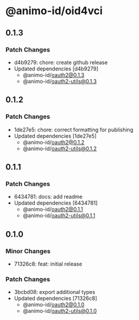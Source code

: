 # @animo-id/oid4vci

## 0.1.3

### Patch Changes

- d4b9279: chore: create github release
- Updated dependencies [d4b9279]
  - @animo-id/oauth2@0.1.3
  - @animo-id/oauth2-utils@0.1.3

## 0.1.2

### Patch Changes

- 1de27e5: chore: correct formatting for publishing
- Updated dependencies [1de27e5]
  - @animo-id/oauth2@0.1.2
  - @animo-id/oauth2-utils@0.1.2

## 0.1.1

### Patch Changes

- 6434781: docs: add readme
- Updated dependencies [6434781]
  - @animo-id/oauth2@0.1.1
  - @animo-id/oauth2-utils@0.1.1

## 0.1.0

### Minor Changes

- 71326c8: feat: initial release

### Patch Changes

- 3bcbd08: export additional types
- Updated dependencies [71326c8]
  - @animo-id/oauth2@0.1.0
  - @animo-id/oauth2-utils@0.1.0
